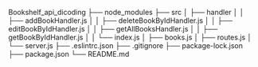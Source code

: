 Bookshelf_api_dicoding
├── node_modules
├── src
│ ├── handler
│ │ ├── addBookHandler.js
│ │ ├── deleteBookByIdHandler.js
│ │ ├── editBookByIdHandler.js
│ │ ├── getAllBooksHandler.js
│ │ ├── getBookByIdHandler.js
│ │ └── index.js
│ ├── books.js
│ ├── routes.js
│ └── server.js
├── .eslintrc.json
├── .gitignore
├── package-lock.json
├── package.json
└── README.md
```